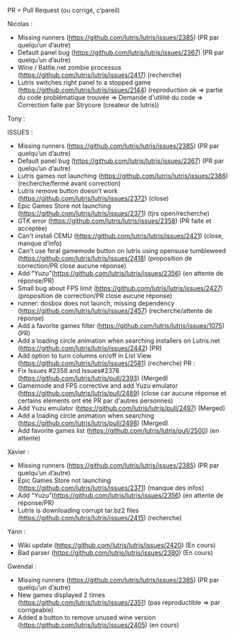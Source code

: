 PR = Pull Request (ou corrigé, c’pareil) 

Nicolas :
- Missing runners (https://github.com/lutris/lutris/issues/2385) (PR par quelqu’un d’autre)
- Default panel bug (https://github.com/lutris/lutris/issues/2367) (PR par quelqu’un d’autre)
- Wine / Battle.net zombie processus (https://github.com/lutris/lutris/issues/2417) (recherche)
- Lutris switches right panel to a stopped game (https://github.com/lutris/lutris/issues/2144) (reproduction ok => partie du code problématique trouvée => Demande d'utilité du code => Correction faite par Strycore (createur de lutris))


Tony :
 
ISSUES :
- Missing runners (https://github.com/lutris/lutris/issues/2385) (PR par quelqu’un d’autre)
- Default panel bug (https://github.com/lutris/lutris/issues/2367) (PR par quelqu’un d’autre)
- Lutris games not launching (https://github.com/lutris/lutris/issues/2386) (recherche/fermé avant correction)
- Lutris remove button doesn’t work (https://github.com/lutris/lutris/issues/2372) (close)
- Epic Games Store not launching (https://github.com/lutris/lutris/issues/2371) (tjrs open/recherche)
- GTK error (https://github.com/lutris/lutris/issues/2358) (PR faite et acceptée)
- Can't install CEMU (https://github.com/lutris/lutris/issues/2421) (close, manque d’info)
- Can't use feral gamemode button on lutris using opensuse tumbleweed (https://github.com/lutris/lutris/issues/2418) (proposition de correction/PR close aucune réponse)
- Add “Yuzu”(https://github.com/lutris/lutris/issues/2356) (en attente de réponse/PR)
- Small bug about FPS limit (https://github.com/lutris/lutris/issues/2427) (proposition de correction/PR close aucune réponse)
- runner: dosbox does not launch, missing dependency (https://github.com/lutris/lutris/issues/2457) (recherche/attente de réponse)
- Add a favorite games filter (https://github.com/lutris/lutris/issues/1075) (PR)
- Add a loading circle animation when searching installers on Lutris.net (https://github.com/lutris/lutris/issues/2442) (PR)
- Add option to turn columns on/off in List View (https://github.com/lutris/lutris/issues/2581) (recherche)
PR :
- Fix Issues #2358 and Issues#2376 (https://github.com/lutris/lutris/pull/2393) (Merged)
- Gamemode and FPS corrective and add Yuzu emulator (https://github.com/lutris/lutris/pull/2489) (close car aucune réponse et certains éléments ont été PR par d'autres personnes)
- Add Yuzu emulator (https://github.com/lutris/lutris/pull/2497) (Merged)
- Add a loading circle animation when searching (https://github.com/lutris/lutris/pull/2498) (Merged)
- Add favorite games list (https://github.com/lutris/lutris/pull/2500) (en attente)

Xavier :
- Missing runners (https://github.com/lutris/lutris/issues/2385) (PR par quelqu’un d’autre)
- Epic Games Store not launching (https://github.com/lutris/lutris/issues/2371) (manque des infos)
- Add “Yuzu”(https://github.com/lutris/lutris/issues/2356) (en attente de réponse/PR)
- Lutris is downloading corrupt tar.bz2 files (https://github.com/lutris/lutris/issues/2415) (recherche)

Yann :
- Wiki update (https://github.com/lutris/lutris/issues/2420) (En cours)
- Bad parser (https://github.com/lutris/lutris/issues/2380) (En cours)

Gwendal :
- Missing runners (https://github.com/lutris/lutris/issues/2385) (PR par quelqu’un d’autre)
- New games displayed 2 times (https://github.com/lutris/lutris/issues/2351) (pas reproductible => par corrigeable)
- Added a button to remove unused wine version (https://github.com/lutris/lutris/issues/2405) (en cours)



